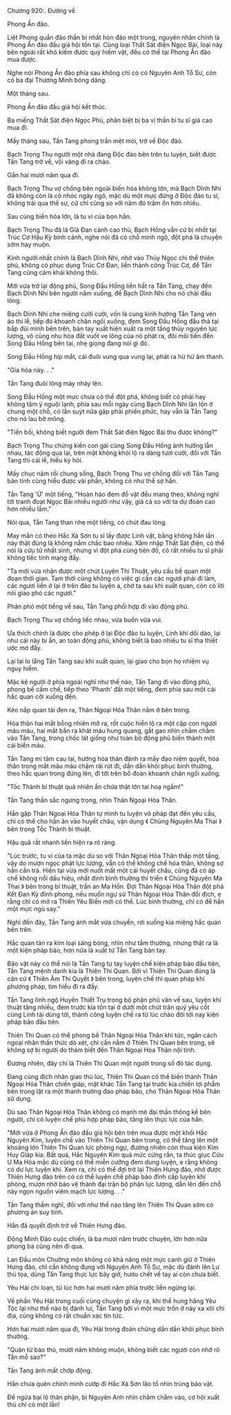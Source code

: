 




Chương 920:. Đường về


Phong Ẩn đảo.

Liệt Phong quần đảo thần bí nhất hòn đảo một trong, nguyên nhân chính là Phong Ẩn đảo đấu giá hội tồn tại. Cùng loại Thất Sát điện Ngọc Bài, loại này bên ngoài rất khó kiếm được quý hiếm vật, đều có thể tại Phong Ẩn đảo mua được.

Nghe nói Phong Ẩn đảo phía sau không chỉ có có Nguyên Anh Tổ Sư, còn có ba đại Thương Minh bóng dáng.

Một tháng sau.

Phong Ẩn đảo đấu giá hội kết thúc.

Ba miếng Thất Sát điện Ngọc Phù, phân biệt bị ba vị thần bí tu sĩ giá cao mua đi.

Mấy tháng sau, Tần Tang phong trần mệt mỏi, trở về Độc đảo.

Bạch Trọng Thu người một nhà đang Độc đảo bên trên tu luyện, biết được Tần Tang trở về, vội vàng đi ra chào.

Gần hai mươi năm qua đi.

Bạch Trọng Thu vợ chồng bên ngoài biến hóa không lớn, mà Bạch Dĩnh Nhi đã không còn là cô nhóc ngây ngô, mặc dù một mực đứng ở Độc đảo tu sĩ, không trải qua thế sự, cử chỉ cũng so với năm đó trầm ổn hơn nhiều.

Sau cùng biến hóa lớn, là tu vi của bọn hắn.

Bạch Trọng Thu đã là Giả Đan cảnh cao thủ, Bạch Hồng vẫn cứ bị nhốt tại Trúc Cơ Hậu Kỳ bình cảnh, nghe nói đã có chỗ minh ngộ, đột phá là chuyện sớm hay muộn.

Kinh người nhất chính là Bạch Dĩnh Nhi, nhờ vào Thủy Ngọc chi thể thiên phú, không có phục dụng Trúc Cơ Đan, liền thành công Trúc Cơ, để Tần Tang cũng cảm khái không thôi.

Mới vừa trở lại động phủ, Song Đầu Hống liền hất ra Tần Tang, chạy đến Bạch Dĩnh Nhi bên người nằm xuống, để Bạch Dĩnh Nhi cho nó chải đầu lông.

Bạch Dĩnh Nhi che miệng cười cười, vốn là cung kính hướng Tần Tang vén áo thi lễ, tiếp đó khoanh chân ngồi xuống, đem Song Đầu Hống đầu thả tại bắp đùi mình bên trên, bàn tay xuất hiện xuất ra một tầng thủy nguyên lực lượng, vô cùng nhu hòa đất vuốt ve lông của nó phát ra, đôi môi tiến đến Song Đầu Hống bên tai, nhẹ giọng đang nói gì đó.

Song Đầu Hống híp mắt, cái đuôi vung qua vung lại, phát ra hừ hừ âm thanh.

"Gia hỏa này. . ."

Tần Tang đuôi lông mày nhảy lên.

Song Đầu Hống một mực chưa có thể đột phá, không biết có phải hay không tâm ý nguội lạnh, phía sau mỗi ngày cùng Bạch Dĩnh Nhi lăn lộn ở chung một chỗ, có lần suýt nữa gặp phải phiền phức, hay vẫn là Tần Tang cho nó lau bờ mông.

"Tiền bối, không biết người đem Thất Sát điện Ngọc Bài thu được không?"

Bạch Trọng Thu chứng kiến con gái cùng Song Đầu Hống ảnh hưởng lẫn nhau, tác động qua lại, trên mặt không khỏi lộ ra dáng tươi cười, đối với Tần Tang thi cái lễ, hiếu kỳ hỏi.

Mấy chục năm rồi chung sống, Bạch Trọng Thu vợ chồng đối với Tần Tang bản tính cũng hiểu được vài phần, không có như thế sợ hắn.

Tần Tang 'Ừ' một tiếng, "Hoàn hảo đem đồ vật đều mang theo, không nghĩ tới tranh đoạt Ngọc Bài nhiều người như vậy, giá cả so với ta dự đoán cao hơn nhiều lắm."

Nói qua, Tần Tang than nhẹ một tiếng, có chút đau lòng.

May mắn có theo Hắc Xà Sơn tu sĩ lấy được Linh vật, bằng không hắn lần này thật đúng là không nắm chắc bao nhiêu. Xâm nhập Thất Sát điện, có thể nói là cửu tử nhất sinh, nhưng vì đột phá cùng tiên đồ, có rất nhiều tu sĩ phải không tiếc tính mạng đấy.

"Ta mới vừa nhận được một chút Luyện Thi Thuật, yêu cầu bế quan một đoạn thời gian. Tạm thời cũng không có việc gì cần các ngươi phải đi làm, các ngươi liền ở lại ở trên đảo tu luyện a, chờ ta sau khi xuất quan, còn có lời nói giao phó các ngươi."

Phân phó một tiếng về sau, Tần Tang phối hợp đi vào động phủ.

Bạch Trọng Thu vợ chồng liếc nhau, vừa buồn vừa vui.

Ưa thích chính là được cho phép ở lại Độc đảo tu luyện, Linh khí dồi dào, lại như cái này bí ẩn, an toàn động phủ, không biết là bao nhiêu tu sĩ tha thiết ước mơ đấy.

Lại lại lo lắng Tần Tang sau khi xuất quan, lại giao cho bọn họ nhiệm vụ nguy hiểm.

Mặc kệ người ở phía ngoài nghĩ như thế nào, Tần Tang đi vào động phủ, phong bế cấm chế, tiếp theo 'Phanh' đất một tiếng, đem phía sau một cái hắc quan cởi xuống đến.

Kéo nắp quan tài đen ra, Thân Ngoại Hóa Thân nằm ở bên trong.

Hóa thân hai mắt bỗng nhiên mở ra, rốt cuộc hiển lộ ra một cặp con ngươi màu máu, hai mắt bắn ra khát máu hung quang, gắt gao nhìn chằm chằm vào Tần Tang, trong chốc lát giống như toàn bộ động phủ biến thành một cái biển máu.

Tần Tang mi tâm cau lại, hướng hóa thân đánh ra mấy đạo niệm quyết, hóa thân trong mắt màu máu chậm rãi rút đi, dần dần khôi phục bình thường, theo hắc quan trong đứng lên, đi tới trên bồ đoàn khoanh chân ngồi xuống.

"Tốc Thành bí thuật quả nhiên ẩn chứa thật lớn tai hoạ ngầm!"

Tần Tang thần sắc ngưng trọng, nhìn Thân Ngoại Hóa Thân.

Hắn gặp Thân Ngoại Hóa Thân tự mình tu luyện vô pháp đạt đến yêu cầu, chỉ có thể cho hắn ăn vào huyết châu, vận dụng 《 Chủng Nguyên Ma Thai 》 bên trong Tốc Thành bí thuật.

Hậu quả rất nhanh liền hiện ra rõ ràng.

"Lúc trước, tu vi của ta mặc dù so với Thân Ngoại Hóa Thân thấp một tầng, vậy do mượn ngọc phật lực lượng, vẫn có thể khống chế hóa thân, không sợ hắn cắn trả. Hiện tại vừa mới nuốt mất một cái huyết châu, cũng đã có áp chế không nổi dấu hiệu, nhất định bình thường thi triển 《 Chủng Nguyên Ma Thai 》 bên trong bí thuật, trấn an Ma Hồn. Đợi Thân Ngoại Hóa Thân đột phá Kết Đan Kỳ đỉnh phong, nếu muốn ngự sử Thân Ngoại Hóa Thân đối địch, e rằng chỉ có mở ra Thiên Yêu Biến mới có thể. Lúc bình thường, chỉ có để hắn một mực ngủ say."

Nghĩ đến đây, Tần Tang ánh mắt vừa chuyển, rơi xuống kia miệng hắc quan bên trên.

Hắc quan tản ra kim loại sáng bóng, nhìn như tầm thường, nhưng thật ra là một kiện pháp bảo, hơn nữa là xuất từ Tần Tang bàn tay.

Bảo vật này có thể nói là Tần Tang tự tay luyện chế kiện pháp bảo đầu tiên, Tần Tang mệnh danh kia là Thiên Thi Quan. Bởi vì Thiên Thi Quan đúng là căn cứ 《 Thiên Âm Thi Quyết 》 bên trong, luyện chế thi quan pháp khí phương pháp, tìm hiểu đi ra đấy.

Tần Tang lĩnh ngộ Huyền Thiết Trụ trong bộ phận phù văn về sau, luyện khí thuật tăng nhiều, đem trước kia tồn tại ở dưới một chút trân quý yêu cốt cùng Linh tài dùng tới, thành công luyện chế ra từ lúc chào đời tới nay kiện pháp bảo đầu tiên.

Thiên Thi Quan có thể phong bế Thân Ngoại Hóa Thân khí tức, ngăn cách ngoại nhân thần thức dò xét, chỉ cần nằm ở Thiên Thi Quan bên trong, sẽ không sợ bị người do thám biết đến Thân Ngoại Hóa Thân nội tình.

Đương nhiên, đây chỉ là Thiên Thi Quan một người trong số đó tác dụng.

Đang cùng địch nhân giao thủ lúc, Thiên Thi Quan có thể biến thành Thân Ngoại Hóa Thân chiến giáp, mặt khác Tần Tang tại trước kia chiến lợi phẩm bên trong lật ra một thanh trường đao pháp bảo, cho Thân Ngoại Hóa Thân sử dụng.

Dù sao Thân Ngoại Hóa Thân không có mạnh mẽ đại thần thông kề bên người, chỉ có luyện chế phù hợp pháp bảo, tăng lên thực lực của hắn.

"Mới vừa ở Phong Ẩn đảo đấu giá hội bên trên mua được một khối Hắc Nguyên Kim, luyện chế vào Thiên Thi Quan bên trong, có thể tăng lên một khoảng lớn Thiên Thi Quan lực phòng ngự, đương nhiên còn thua kiện Kim Huy Giáp kia. Bất quá, Hắc Nguyên Kim quá mức cứng rắn, ta thúc giục Cửu U Ma Hỏa mặc dù cũng có thể miễn cưỡng đem dung luyện, e rằng không có dư lực luyện khí. Xem ra, chỉ có thể đợi trở lại Thiên Hưng đảo, nhớ được Thiên Hưng đảo trên có có thể luyện chế pháp bảo đỉnh cấp luyện khí phòng, mượn nhờ bảo vệ thành đại trận bộ phận lực lượng, dẫn lên đến chỗ này ngọn nguồn viêm mạch lực lượng. . ."

Tần Tang thầm nghĩ, đối với như thế nào tăng lên Thiên Thi Quan sớm có phương án suy tính.

Hắn đã quyết định trở về Thiên Hưng đảo.

Động Minh Đảo cuộc chiến, là ba mươi năm trước chuyện, lớn hơn nữa phong ba cũng nên đi qua.

Lan Đấu môn Chưởng môn không có khả năng một mực canh giữ ở Thiên Hưng đảo, chỉ cần không đụng với Nguyên Anh Tổ Sư, mặc dù đánh lên Lư thủ tọa, dùng Tần Tang thực lực bây giờ, hươu chết về tay ai còn chưa biết.

Yêu Hải chi loạn, từ lúc hơn hai mươi năm phía trước liền ngừng lại.

Về phần Yêu Hải trong cuối cùng chuyện gì xảy ra, khí thế hung hăng Yêu Tộc lại như thế nào bị đánh lui, Tần Tang bởi vì một mực trốn ở này xa xôi chi địa, cũng không có rất chuẩn xác tin tức.

Hơn hai mươi năm qua đi, Yêu Hải trong đoán chừng dần dần khôi phục bình thường.

"Quân tử báo thù, mười năm không muộn, không biết các ngươi còn nhớ rõ Tần mỗ sao?"

Tần Tang ánh mắt chớp động.

Hắn chưa quên chính mình cướp đi Hắc Xà Sơn lão tổ nhìn trúng bảo vật.

Để ngừa bại lộ thân phận, bị Nguyên Anh nhìn chằm chằm vào, cơ hội xuất thủ chỉ có một lần!




